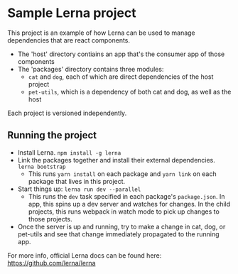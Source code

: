 # Sample Lerna project

This project is an example of how Lerna can be used to manage dependencies that are react components.

* The 'host' directory contiains an app that's the consumer app of those components
* The 'packages' directory contains three modules:
    * `cat` and `dog`, each of which are direct dependencies of the host project
    * `pet-utils`, which is a dependency of both cat and dog, as well as the host

Each project is versioned independently.

## Running the project

* Install Lerna. `npm install -g lerna`
* Link the packages together and install their external dependencies. `lerna bootstrap`
    * This runs `yarn install` on each package and `yarn link` on each package that lives in this project.
* Start things up: `lerna run dev --parallel`
    * This runs the `dev` task specified in each package's `package.json`. In app, this spins up a dev server and watches for changes. In the child projects, this runs webpack in watch mode to pick up changes to those projects.
* Once the server is up and running, try to make a change in cat, dog, or pet-utils and see that change immediately propagated to the running app.

For more info, official Lerna docs can be found here: https://github.com/lerna/lerna